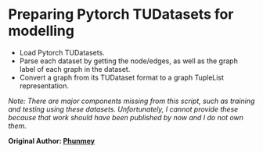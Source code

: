 # Preparing Pytorch TUDatasets for modelling
- Load Pytorch TUDatasets.  
- Parse each dataset by getting the node/edges, as well as the graph label of each graph in the dataset.
- Convert a graph from its TUDataset format to a graph TupleList representation.  

_Note: There are major components missing from this script, such as training and testing using these datasets. Unfortunately, I cannot provide these because that work should have been published by now and I do not own them._

**Original Author: [Phunmey](https://github.com/Phunmey)**
